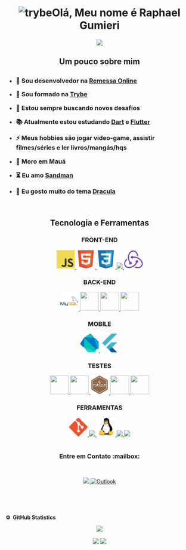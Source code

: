 <h1 align="center">
  <strong><img src="https://avatars2.githubusercontent.com/u/55410300?s=200&v=4" alt="trybe" width="20"/>Olá, Meu nome é Raphael Gumieri</strong>
</h1>

<p align="center"><img align="center" width="400" src="https://media2.giphy.com/media/MeJgB3yMMwIaHmKD4z/giphy.gif?cid=ecf05e47dbwti4quj5ivern7woz28a5ba8yaql5un8wiced2&rid=giphy.gif&ct=g"></p>

<h2 align="center"><strong>Um pouco sobre mim</strong><h2>

<h3>  

  - :office: Sou desenvolvedor na [Remessa Online](https://www.remessaonline.com.br/)

  - :rocket: Sou formado na [Trybe](https://www.betrybe.com/)
  
  - :telescope: Estou sempre buscando novos desafios
  
  - :books: Atualmente estou estudando [Dart](https://dart.dev/)  e [Flutter](https://flutter.dev/)
  
  - ⚡ Meus hobbies são jogar video-game, assistir filmes/séries e ler livros/mangás/hqs
    
  - 📌 Moro em Mauá

  - :hourglass_flowing_sand: Eu amo [Sandman](https://en.wikipedia.org/wiki/The_Sandman_(comic_book))

  - :bat: Eu gosto muito do tema [Dracula](https://draculatheme.com/)


</h3>
  
<br>
  
<h2 align="center"><strong>Tecnologia e Ferramentas</strong></h2>
  
<div align="center">  
  <h3>FRONT-END</h3>
    <a href="https://devdocs.io/javascript/" target="_blank">
   <code><img heigth="50" width="50" src="https://raw.githubusercontent.com/devicons/devicon/master/icons/javascript/javascript-original.svg"></code>
  </a>
    <a href="https://developer.mozilla.org/pt-BR/docs/Web/HTML" target="_blank">
   <code><img heigth="50" width="50" src="https://raw.githubusercontent.com/devicons/devicon/master/icons/html5/html5-original.svg"></code> 
  </a>
  <a href="https://developer.mozilla.org/pt-BR/docs/Web/CSS" target="_blank">
   <code><img heigth="50" width="50" src="https://raw.githubusercontent.com/devicons/devicon/master/icons/css3/css3-original.svg"></code> 
  </a>  
    <a href="https://pt-br.reactjs.org/docs/getting-started.html" target="_blank">
   <code><img heigth="50" width="50" src="https://cdn.icon-icons.com/icons2/2415/PNG/512/react_original_logo_icon_146374.png"></code> 
  </a>
  <a href="https://redux.js.org/" target="_blank">
   <code><img heigth="50" width="50" src="https://raw.githubusercontent.com/devicons/devicon/master/icons/redux/redux-original.svg"></code> 
  </a>

  <h3>BACK-END</h3>
   <a href="https://dev.mysql.com/doc/" target="_blank">
   <code><img heigth="50" width="50" src="https://raw.githubusercontent.com/devicons/devicon/master/icons/mysql/mysql-original-wordmark.svg"></code> 
  </a>
    <a href="https://www.mongodb.com/pt-br" target="_blank">
   <code><img height="50px" width="50" src="https://profilinator.rishav.dev/skills-assets/mongodb-original-wordmark.svg"></code>
  </a>
    <a href="https://nodejs.org/en/" target="_blank">
   <code><img height="50px" width="50" src="https://cdn4.iconfinder.com/data/icons/logos-3/456/nodejs-new-pantone-black-256.png"></code>
        <a href="https://expressjs.com/pt-br/" target="_blank">
   <code><img height="50px" width="50" src="https://w7.pngwing.com/pngs/545/451/png-transparent-node-js-express-js-javascript-solution-stack-web-application-others-angle-text-rectangle.png"></code>
  </a>
      
  <h3>MOBILE</h3>
  <a href="https://dart.dev/" target="_blank">
   <code><img heigth="50" width="50" src="https://github.com/devicons/devicon/blob/master/icons/dart/dart-original.svg"></code>
  </a>
    <a href="https://flutter.dev/" target="_blank">
   <code><img heigth="50" width="50" src="https://github.com/devicons/devicon/blob/master/icons/flutter/flutter-original.svg"></code> 
  </a>
      
  <h3>TESTES</h3>
    <a href="https://jestjs.io/docs/getting-started" target="_blank">
   <code><img height="50px" width="50" src="https://pics.freeicons.io/uploads/icons/png/5894313931548218185-512.png"></code>
  </a>
      <a href="https://testing-library.com/" target="_blank">
   <code><img height="50px" width="50" src="https://testing-library.com/img/octopus-128x128.png"></code>
  </a>
     <a href="https://mochajs.org/" target="_blank">
   <code><img height="50px" width="50" src="https://github.com/devicons/devicon/blob/master/icons/mocha/mocha-plain.svg"></code>
  </a>
      <a href="https://www.chaijs.com/" target="_blank">
   <code><img height="50px" width="50" src="https://iconape.com/wp-content/png_logo_vector/chai-logo.png"></code>
  </a>
      <a href="https://sinonjs.org/" target="_blank">
   <code><img height="50px" width="50" src="https://sinonjs.org/assets/images/logo.png"></code>
  </a>
  
<h3>FERRAMENTAS</h3>
    <a href="https://git-scm.com/doc" target="_blank">
   <code><img heigth="50" width="50" src="https://raw.githubusercontent.com/devicons/devicon/master/icons/git/git-original.svg"></code>
  </a>
  <a href="https://github.com/raphaelgumieri" target="_blank">
   <code><img heigth="50" width="50" src="https://www.nicepng.com/png/full/52-520535_free-files-github-github-icon-png-white.png"></code> 
  </a> 
   <a href="https://www.linux.org/" target="_blank">
   <code><img heigth="50" width="50" src="https://raw.githubusercontent.com/devicons/devicon/master/icons/linux/linux-original.svg"></code> 
  </a> 
   <a href="https://slack.com/intl/pt-br/" target="_blank">
   <code><img heigth="50" width="50" src="https://www.vectorlogo.zone/logos/slack/slack-icon.svg"></code> 
  </a> 
    <a href="https://trello.com/pt-BR" target="_blank">
   <code><img heigth="50" width="50" src="https://www.vectorlogo.zone/logos/trello/trello-icon.svg"></code> 
  </a> 
</div>
  
  <br>
  
  <h3 align="center">Entre em Contato :mailbox:</h3>
  
  <br>
  
  <p align="center">
  <a href="https://www.linkedin.com/in/raphaelgumieri/" target="_blank">
  <img src="https://cdn.icon-icons.com/icons2/805/PNG/512/linkedin_icon-icons.com_65929.png" width="50px">
</a>
  <a href="mailto:raphaelgumieri@hotmail.com" target="_blank">
  <img src="https://cdn-icons-png.flaticon.com/512/732/732223.png" alt="Outlook"  width="50" />
</a>
 </p>
  </p>
  <br>
  <br>
  <br>
  
 <b>:gear: &nbsp;GitHub Statistics</b>
<br/>
  <p align="center">
      <img height="137px" src="https://github-readme-streak-stats.herokuapp.com/?user=raphaelgumieri&hide_border=true&theme=dracula" />
  </p>
  <p align="center">
      <img height="137px" src="https://github-readme-stats.vercel.app/api?username=raphaelgumieri&hide_title=true&hide_border=true&show_icons=true&include_all_commits=true&count_private=true&line_height=21&theme=dracula" /> <img height="137px" src="https://github-readme-stats.vercel.app/api/top-langs/?username=vanellijoao&hide=html&hide_title=true&hide_border=true&layout=compact&langs_count=8&theme=dracula" />
  </p>
